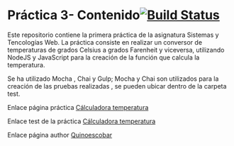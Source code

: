 # Práctica 3- Contenido[![Build Status](https://travis-ci.org/quinoescobar/sytw_prt_03.svg)](https://travis-ci.org/quinoescobar/sytw_prt_03)

Este repositorio contiene la primera práctica de la asignatura Sistemas y Tencologías Web.
La práctica consiste en realizar un conversor de temperaturas de grados Celsius a grados Farenheit y viceversa, utilizando NodeJS y JavaScript para la creación de la función que calcula la temperatura.

Se ha utilizado Mocha , Chai y Gulp; Mocha y Chai son utilizados para la creación de las pruebas realizadas , se pueden ubicar dentro de la carpeta test.

Enlace página práctica [Cálculadora temperatura](https://quinoescobar.github.io/sytw_prt_02)

Enlace test de la práctica [Cálculadora temperatura](https://quinoescobar.github.io/sytw_prt_02/tests/)

Enlace página author [Quinoescobar](https://quinoescobar.github.io)

